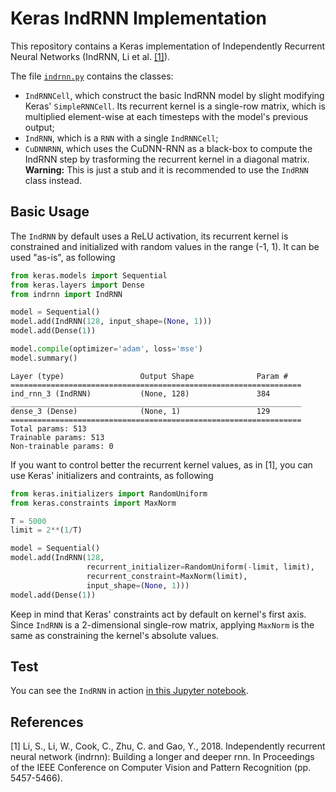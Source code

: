 # Keras IndRNN Implementation #

This repository contains a Keras implementation of Independently Recurrent Neural Networks (IndRNN, Li et al. [[1]](https://arxiv.org/abs/1803.04831)).

The file [`indrnn.py`](https://github.com/flandolfi/indrnn/blob/master/indrnn.py) contains the classes:

 - `IndRNNCell`, which construct the basic IndRNN model by slight modifying Keras' `SimpleRNNCell`. Its recurrent kernel is a single-row matrix, which is multiplied element-wise at each timesteps with the model's previous output;
 - `IndRNN`, which is a `RNN` with a single `IndRNNCell`;
 - `CuDNNRNN`, which uses the CuDNN-RNN as a black-box to compute the IndRNN step by trasforming the recurrent kernel in a diagonal matrix. **Warning:** This is just a stub and it is recommended to use the `IndRNN` class instead.

## Basic Usage ##

The `IndRNN` by default uses a ReLU activation, its recurrent kernel is constrained and initialized with random values in the range (-1, 1). It can be used "as-is", as following
```python
from keras.models import Sequential
from keras.layers import Dense
from indrnn import IndRNN

model = Sequential()
model.add(IndRNN(128, input_shape=(None, 1)))
model.add(Dense(1))

model.compile(optimizer='adam', loss='mse')
model.summary()
```
```
Layer (type)                 Output Shape              Param #   
=================================================================
ind_rnn_3 (IndRNN)           (None, 128)               384       
_________________________________________________________________
dense_3 (Dense)              (None, 1)                 129       
=================================================================
Total params: 513
Trainable params: 513
Non-trainable params: 0
```

If you want to control better the recurrent kernel values, as in [1], you can use Keras' initializers and contraints, as following
```python
from keras.initializers import RandomUniform
from keras.constraints import MaxNorm

T = 5000
limit = 2**(1/T)

model = Sequential()
model.add(IndRNN(128, 
                 recurrent_initializer=RandomUniform(-limit, limit),
                 recurrent_constraint=MaxNorm(limit),
                 input_shape=(None, 1)))
model.add(Dense(1))
```
Keep in mind that Keras' constraints act by default on kernel's first axis. Since `IndRNN` is a 2-dimensional single-row matrix, applying `MaxNorm` is the same as constraining the kernel's absolute values.

## Test ##

You can see the `IndRNN` in action [in this Jupyter notebook](https://github.com/flandolfi/indrnn/blob/master/test.ipynb).

## References ##

[1] Li, S., Li, W., Cook, C., Zhu, C. and Gao, Y., 2018. Independently recurrent neural network (indrnn): Building a longer and deeper rnn. In Proceedings of the IEEE Conference on Computer Vision and Pattern Recognition (pp. 5457-5466).